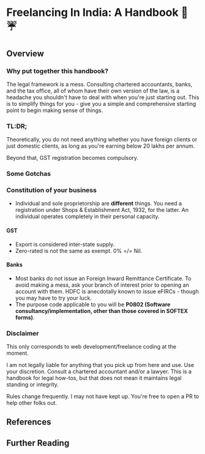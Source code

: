 # Freelancing In India: A Handbook 📗 ☔️

## Overview

### Why put together this handbook?

The legal framework is a mess. Consulting chartered accountants, banks, and the tax office, all of whom have their own version of the law, is a headache you shouldn't have to deal with when you're just starting out. This is to simplify things for you - give you a simple and comprehensive starting point to begin making sense of things.

### TL:DR;

Theoretically, you do not need anything whether you have foreign clients or just domestic clients, as long as you're earning below 20 lakhs per annum.

Beyond that, GST registration becomes compulsory.

### Some Gotchas

### Constitution of your business
* Individual and sole proprietorship are **different** things. You need a registration under Shops & Establishment Act, 1932, for the latter. An individual operates completely in their personal capacity.

#### GST
* Export is considered inter-state supply.
* Zero-rated is not the same as exempt. 0% =/= Nil.

#### Banks
* Most banks do not issue an Foreign Inward Remittance Certificate. To avoid making a mess, ask your branch of interest prior to opening an account with them. HDFC is anecdotally known to issue eFIRCs - though you may have to try your luck.
* The purpose code applicable to you will be **P0802 (Software consultancy/implementation, other than those covered in SOFTEX forms)**.

### Disclaimer

This only corresponds to web development/freelance coding at the moment.

I am not legally liable for anything that you pick up from here and use. Use your discretion. Consult a chartered accountant and/or a lawyer. This is a handbook for legal how-tos, but that does not mean it maintains legal standing or integrity.

Rules change frequently. I may not have kept up. You're free to open a PR to help other folks out.

## References

## Further Reading
